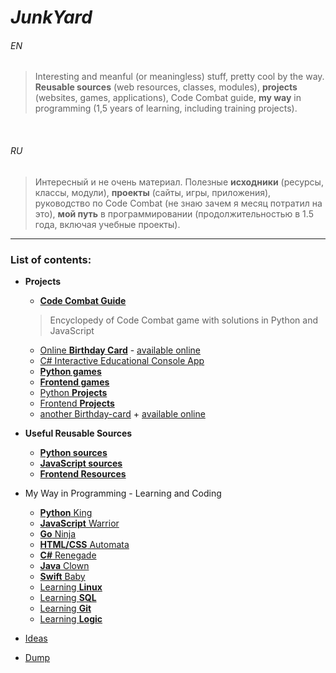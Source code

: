 # *JunkYard* 


###### EN

> Interesting and meanful (or meaningless) stuff, pretty cool by the way. **Reusable sources** (web resources, classes, modules), **projects** (websites, games, applications), Code Combat guide, **my way** in programming (1,5 years of learning, including training projects).


<br>

###### RU

> Интересный и не очень материал. Полезные **исходники** (ресурсы, классы, модули), **проекты** (сайты, игры, приложения), руководство по Code Combat (не знаю зачем я месяц потратил на это), **мой путь** в программировании (продолжительностью в 1.5 года, включая учебные проекты).

___

### List of contents:

* __Projects__
    + [__Code Combat Guide__](code_combat/)
	> Encyclopedy of Code Combat game with solutions in Python and JavaScript
    + [Online __Birthday Card__](bday/) - [available online](https://ripssr.github.io/hbk_n/)
    + [C# Interactive Educational Console App](csharp/csharpapp/)
    + [__Python games__](python/pygames/)
    + [__Frontend games__](javascript/jsgames/)
    + [Python __Projects__](python/pyprojects/)
    + [Frontend __Projects__](javascript/jsprojects/)
    + [another Birthday-card](javascript/birthday/) + [available online](https://ripssr.github.io/birthday/)

* __Useful Reusable Sources__
    + [__Python sources__](useful/python_funcs/)
    + [__JavaScript sources__](useful/jsFuncs/)
    + [__Frontend Resources__](useful/frontend_stuff/)

* My Way in Programming - Learning and Coding
    + [__Python__ King](python/pylearn/)
    + [__JavaScript__ Warrior](javascript/jslearn/)
    + [__Go__ Ninja](langs/golearn/)
    + [__HTML/CSS__ Automata](langs/frontendlearn/)
    + [__C#__ Renegade](csharp/csharplearn/)
    + [__Java__ Clown](langs/javalearn/)
    + [__Swift__ Baby](langs/swiftlearn/)
    + [Learning __Linux__](tools/linuxlearn/)
    + [Learning __SQL__](tools/sqllearn/)
    + [Learning __Git__](tools/gitlearn/)
    + [Learning __Logic__](tools/logiclearn/)

* [Ideas](useful/ideas/)
* [Dump](dumpyard/)
